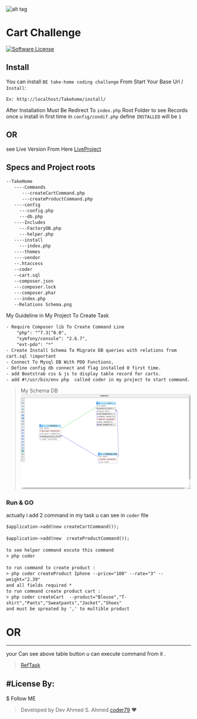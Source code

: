 ![alt tag](https://avatars.githubusercontent.com/u/4144954?s=200&v=4 "Encryptor")

Cart Challenge
=======================
[![Software License](https://img.shields.io/badge/license-MIT-brightgreen.svg?style=flat-square)](LICENSE.md)

## Install

You can install `BE take-home coding challenge` From Start Your Base Url / `Install`:

```
Ex: http://localhost/Takehome/install/
```

After Installation Must Be Redirect To `index.php` Root Folder to see Records once u install in first time
in `config/condif.php`
define `INSTALLED` will be `1`

## OR

see Live Version From Here [LiveProject](https://twitter.com/yahongie)

## Specs and Project roots

``````
--TakeHome
   ----Commands
      ---createCartCommand.php
      ---createProductCommand.php
   ----config
     ---config.php
     ---db.php
   ----Includes
     ---FactoryDB.php
     ---helper.php
   ----install
     ---index.php
   ----themes
   ----vendor
   --.htaccess
   --coder
   --cart.sql
   --composer.json
   ---composer.lock
   ---composer.phar
   ---index.php
   --Relations Schema.png
``````

My Guideline in My Project To Create Task

``````
- Require Composer lib To Create Command Line
    "php": "^7.3|^8.0",
    "symfony/console": "2.6.7",
    "ext-pdo": "*"
- Create Install Schema To Migrate DB queries with relations from cart.sql !important
- Connect To Mysql DB With PDO Functions,
- Define config db connect and flag installed 0 first time.
- add Bootstrab css & js to display table record for carts.
- add #!/usr/bin/env php  called coder in my project to start command.
``````
>My Schema DB
![alt tag](Relations%20Schema.png "DB")


### Run & GO

actually i add 2 command in my task u can see in `coder` file

`````````
$application->add(new createCartCommand());

$application->add(new  createProductCommand());

to see helper command excute this command 
> php coder

to run command to create product :
> php coder createProduct Iphone --price="100" --rate="3" --weight="2.39"
and all fields required *
to run command create product cart :
> php coder createCart  --product="Blouse","T-shirt","Pants","Sweatpants","Jacket","Shoes"
and must be spreated by ',' to multible product
`````````

# OR
----------------
your Can see above table button u can execute command from it .
> [RefTask](https://github.com/Edfa3ly/take-home-coding-challenge/blob/master/back-end.md#q-i-got-confused-on-how-to-calculate-an-item-price-and-its-shipping-and-vat)


#License By:
-----------------------------------------------------

####

$ Follow ME
> Developed by Dev Ahmed S. Ahmed [coder79](https://twitter.com/yahongie) ❤


